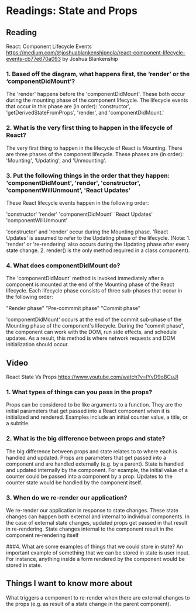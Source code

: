 # Readings: State and Props

## Reading

React: Component Lifecycle Events
https://medium.com/@joshuablankenshipnola/react-component-lifecycle-events-cb77e670a093
by Joshua Blankenship

### 1. Based off the diagram, what happens first, the ‘render’ or the ‘componentDidMount’?

The 'render' happens before the 'componentDidMount'. These both occur during the mounting phase of the component lifecycle. The lifecycle events that occur in this phase are (in order): 'constructor', 'getDerivedStateFromProps', 'render', and 'componentDidMount.'

### 2. What is the very first thing to happen in the lifecycle of React?

The very first thing to happen in the lifecycle of React is Mounting. There are three phases of the component lifecycle. These phases are (in order): 'Mounting', 'Updating', and 'Unmounting'.

### 3. Put the following things in the order that they happen: 'componentDidMount', 'render', 'constructor', 'componentWillUnmount', 'React Updates'

These React lifecycle events happen in the following order:

'constructor'
'render'
'componentDidMount'
'React Updates'
'componentWillUnmount'

'constructor' and 'render' occur during the Mounting phase. 'React Updates' is assumed to refer to the Updating phase of the lifecycle. (Note: 1. 'render' or 're-rendering' also occurs during the Updating phase after every state change. 2. render() is the only method required in a class component).

### 4. What does componentDidMount do?

The 'componentDidMount' method is invoked immediately after a component is mounted at the end of the Mounting phase of the React lifecycle. Each lifecycle phase consists of three sub-phases that occur in the following order:

"Render phase"
"Pre-commmit phase"
"Commit phase"

'componentDidMount' occurs at the end of the commit sub-phase of the Mounting phase of the component's lifecycle. During the "commit phase", the component can work with the DOM, run side effects, and schedule updates. As a result, this method is where network requests and DOM initialization should occur.

## Video

React State Vs Props
https://www.youtube.com/watch?v=IYvD9oBCuJI

### 1. What types of things can you pass in the props?

Props can be considered to be like arguments to a function. They are the initial parameters that get passed into a React component when it is initialized and rendered. Examples include an initial counter value, a title, or a subtitle.

### 2. What is the big difference between props and state?

The big difference between props and state relates to to where each is handled and updated. Props are parameters that get passed into a component and are handled externally (e.g. by a parent). State is handled and updated internally by the component. For example, the initial value of a counter could be passed into a component by a prop. Updates to the counter state would be handled by the component itself.

### 3. When do we re-render our application?

We re-render our application in response to state changes. These state changes can happen both external and internal to individual components. In the case of external state changes, updated props get passed in that result in re-rendering. State changes internal to the component result in the component re-rendering itself

###4. What are some examples of things that we could store in state?
An important example of something that we can be stored in state is user input. For instance, anything inside a form rendered by the component would be stored in state.

## Things I want to know more about

What triggers a component to re-render when there are external changes to the props (e.g. as result of a state change in the parent component).

